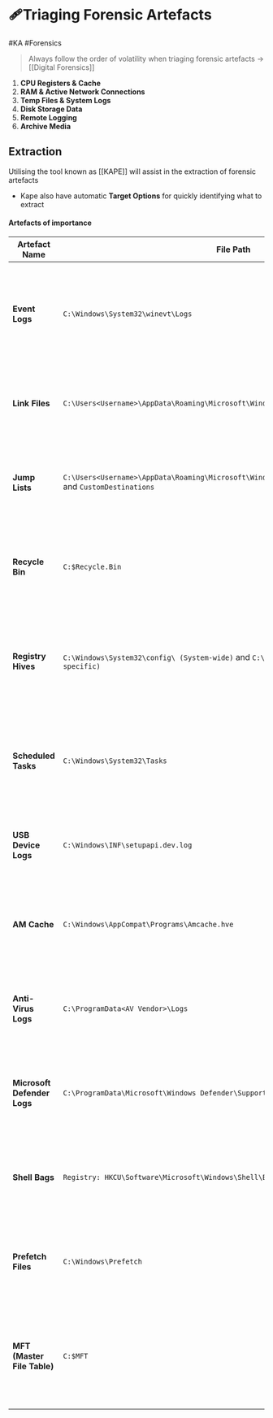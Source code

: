 # 🩹Triaging Forensic Artefacts
#KA #Forensics 

> Always follow the order of volatility when triaging forensic artefacts -> [[Digital Forensics]]

1. **CPU Registers & Cache**
2. **RAM & Active Network Connections** 
3. **Temp Files & System Logs**
4. **Disk Storage Data** 
5. **Remote Logging** 
6. **Archive Media**

## Extraction

Utilising the tool known as [[KAPE]] will assist in the extraction of forensic artefacts

- Kape also have automatic **Target Options** for quickly identifying what to extract

#### Artefacts of importance

| **Artefact Name** | **File Path** | **Description** |
|---|---|---|
| **Event Logs** | `C:\Windows\System32\winevt\Logs` |Contains records of system, security, and application events useful for identifying user activity and system changes.|
| **Link Files** | `C:\Users<Username>\AppData\Roaming\Microsoft\Windows\Recent` |Shortcuts to recently accessed files and folders, useful for tracking user activity.|
| **Jump Lists** | `C:\Users<Username>\AppData\Roaming\Microsoft\Windows\Recent\AutomaticDestinations\` and `CustomDestinations` |Tracks recently opened files and applications via the Start Menu and Taskbar.|
| **Recycle Bin** | `C:$Recycle.Bin` |Stores deleted files before permanent removal, useful for recovering deleted evidence.|
| **Registry Hives** | `C:\Windows\System32\config\ (System-wide)` and `C:\Users<Username>\NTUSER.DAT (User-specific)` |Contains system and user settings, including installed programs, USB connections, and user activity.|
| **Scheduled Tasks** | `C:\Windows\System32\Tasks` |Stores scheduled tasks, including malware persistence mechanisms and system automation.|
| **USB Device Logs** | `C:\Windows\INF\setupapi.dev.log` |Tracks connected USB devices, including timestamps and device information.|
| **AM Cache** | `C:\Windows\AppCompat\Programs\Amcache.hve` |Logs execution history of applications, useful for identifying program usage.|
| **Anti-Virus Logs** | `C:\ProgramData<AV Vendor>\Logs` |Stores logs related to antivirus activities, detections, and quarantined files.|
| **Microsoft Defender Logs** | `C:\ProgramData\Microsoft\Windows Defender\Support` |Contains logs of Windows Defender activity, including detections and scan history.|
| **Shell Bags** | `Registry: HKCU\Software\Microsoft\Windows\Shell\Bags` |Records user folder views and navigation, useful for tracking accessed directories.|
| **Prefetch Files** | `C:\Windows\Prefetch` |Stores preloaded application data, helping identify recently executed programs.|
| **MFT (Master File Table)** | `C:$MFT` | Contains metadata of all files on an NTFS volume, useful for forensic timeline reconstruction and file recovery.|

